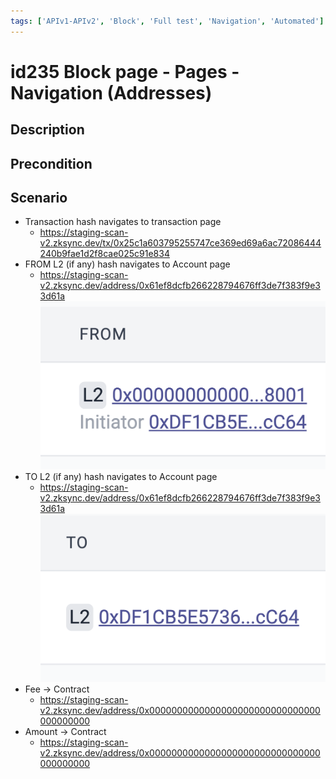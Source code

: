 ```yaml
---
tags: ['APIv1-APIv2', 'Block', 'Full test', 'Navigation', 'Automated']
---
```


# id235 Block page - Pages - Navigation (Addresses)

## Description


## Precondition


## Scenario
- Transaction hash navigates to transaction page
    - https://staging-scan-v2.zksync.dev/tx/0x25c1a603795255747ce369ed69a6ac72086444240b9fae1d2f8cae025c91e834
- FROM L2 (if any) hash navigates to Account page
    - https://staging-scan-v2.zksync.dev/address/0x61ef8dcfb266228794676ff3de7f383f9e33d61a
      ![Screenshot](../../../../static/img/Pages/BlockPage/id235_1.png)
- TO L2 (if any) hash navigates to Account page
    - https://staging-scan-v2.zksync.dev/address/0x61ef8dcfb266228794676ff3de7f383f9e33d61a
      ![Screenshot](../../../../static/img/Pages/BlockPage/id235_2.png)
- Fee -\> Contract
    - https://staging-scan-v2.zksync.dev/address/0x0000000000000000000000000000000000000000
- Amount -\> Contract
    - https://staging-scan-v2.zksync.dev/address/0x0000000000000000000000000000000000000000
